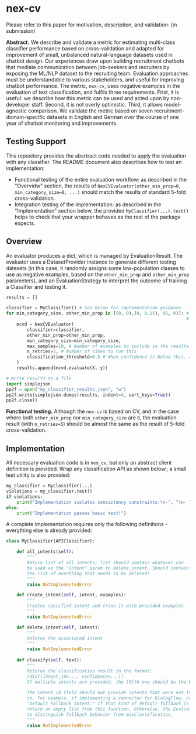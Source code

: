 # nex-cv

Please refer to this paper for motivation, description, and validation: (in submission)

**Abstract.** We describe and validate  a metric for estimating multi-class classifier performance based on cross-validation and adapted for improvement of small, unbalanced natural-language datasets used in chatbot design. Our experiences draw upon building recruitment chatbots that mediate communication between job-seekers and recruiters by exposing the ML/NLP dataset to the recruiting team. Evaluation approaches must be understandable to various stakeholders, and useful for improving chatbot performance. The metric, `nex-cv`, uses negative examples in the evaluation of text classification, and fulfils three requirements. First, it is useful: we describe how this metric can be used and acted upon by non-developer staff. Second, it is not overly optimistic. Third, it allows model-agnostic comparison. We validate the metric based on seven recruitment-domain-specific datasets in English and German over the course of one year of chatbot monitoring and improvements.



## Testing Support

This repository provides the absrtract code needed to apply the evaluation with any classifier. The README document also describes how to test an implementation:

* Functional testing of the entire evaluation workflow: as described in the "Overvidw" section,  the results of `NexCVEvaluator(other_min_prop=0, min_category_size=0, ...)` should match the results of standard 5-fold cross-validation.
* Integration testing of the implementation: as described in the "Implementation" section below, the provided `MyClassifier(...).test()` helps to check that your wrapper behaves as the rest of the package expects.

## Overview

An evaluator produces a dict, which is managed by EvaluationResult. The evaluator uses a DatasetProvider instance to generate different testing datesets (in this case, it randomly assigns some low-population classes to use as negative examples, based on the `other_min_prop` and `other_min_prop` parameters), and an EvaluationStrategy to interpret the outcome of training a Classifier and testing it.


```python
results = []

classifier = MyClassifier() # See below for implementation guidance
for min_category_size, other_min_prop in [(0, 0),(0, 0.15), (5, 0)]: # Three recommended settings
                                                                     # (see paper for description and justification)
    mcvd = NexCVEvaluator(
        classifier=classifier,
        other_min_prop=other_min_prop,
        min_category_size=min_category_size,
        max_samples=10, # Number of examples to include in the results for inspection
        n_retries=5, # Number of times to run this
        classification_threshold=0.5 # When confidence is below this, any guess is suppressed
    )
    results.append(mcvd.evaluate(X, y))

# Write results to a file
import simplejson
pp2f = open("my_classifier_results.json", "w")
pp2f.write(simplejson.dumps(results, indent=4, sort_keys=True))
pp2f.close()
```

**Functional testing.** Although the `nex-cv` is based on CV, and in the case where both `other_min_prop` nor `min_category_size` are `0`, the evaluation result (with `n_retries=5`) should be almost the same as the result of 5-fold cross-validation.

## Implementation

All necessary evaluation code is in `nex_cv`, but only an abstract client definition is provided. Wrap any classification API as shown belowl; a small test utility is also provided:

```python
my_classifier = MyClassifier(...)
violations = my_classifier.test()
if violations:
    print("Implementation violates consistency constraints:\n-", "\n- ".join(violations))
else:
    print("Implementation passes basic test!")
```

A complete implementation requires only the following definitions - everything else is already provided:

```python
class MyClassifier(APIClassifier):

    def all_intents(self):
        """
        Return list of all intents; list should contain whatever can
        be used as the "intent" param to delete_intent. Should contain
        the list of everthing that needs to be deleted!
        """
        raise NotImplementedError

    def create_intent(self, intent, examples):
        """
        Creates specified intent and trans it with provided examples
        """
        raise NotImplementedError

    def delete_intent(self, intent):
        """
        Deletes the associated intent
        """
        raise NotImplementedError
    
    def classify(self, text):
        """
        Returns the classification result in the format:
        [dict(intent_id=..., confidence=...)]
        If multiple intents are provided, the [0]th one should be the best / highest-confidence.
        
        The intent_id field should not provide intents that were not trained with create_intent();
        so, for example, if implementing a connector for DialogFlow, note that it provides a
        "Default Fallback Intent." If that kind of default-fallback is the outcome of classification,
        return an empty list from this function. Otherwise, the EvaluationStrategy will not be able
        to distinguish fallback behavior from misclassification.
        """
        raise NotImplementedError

```

